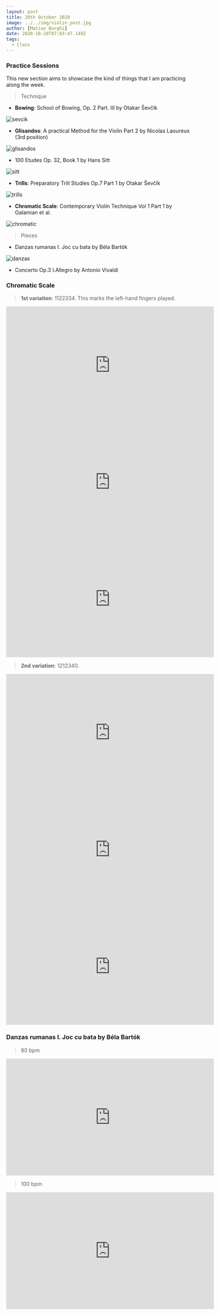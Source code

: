 ```yaml
---
layout: post
title: 28th October 2020
image: ../../img/violin_post.jpg
author: [Matias Borghi]
date: 2020-10-28T07:03:47.149Z
tags:
  - Class
---
```


### Practice Sessions

This new section aims to showcase the kind of things that I am practicing along the week.

> Technique

- **Bowing**: School of Bowing, Op. 2 Part. III by Otakar Ševčík

![sevcik](sevcik_bowing.jpeg)

- **Glisandos**: A practical Method for the Violin Part 2 by Nicolas Laoureux (3rd position)

![glisandos](glisandos.jpeg)

- 100 Etudes Op. 32, Book 1 by Hans Sitt

![sitt](sitt.jpeg)

- **Trills**: Preparatory Trill Studies Op.7 Part 1 by Otakar Ševčík

![trills](sevcik_trills.jpeg)

- **Chromatic Scale**: Contemporary Violin Technique Vol 1 Part 1 by Galamian et al.

![chromatic](chromatic.jpeg)

> Pieces

- Danzas rumanas I. Joc cu bata by Béla Bartók

![danzas](danzas_rumanas.jpeg)

- Concerto Op.3 I.Allegro by Antonio Vivaldi


### Chromatic Scale

> **1st variation**: 1122334. This marks the left-hand fingers played.

<iframe width="560" height="315" src="https://www.youtube.com/embed/DzcXzckrdFc" frameborder="0" allow="accelerometer; autoplay; clipboard-write; encrypted-media; gyroscope; picture-in-picture" allowfullscreen></iframe>

<iframe width="560" height="315" src="https://www.youtube.com/embed/oKc22KS_GhM" frameborder="0" allow="accelerometer; autoplay; clipboard-write; encrypted-media; gyroscope; picture-in-picture" allowfullscreen></iframe>

<iframe width="560" height="315" src="https://www.youtube.com/embed/CUV-nMOwYds" frameborder="0" allow="accelerometer; autoplay; clipboard-write; encrypted-media; gyroscope; picture-in-picture" allowfullscreen></iframe>

> **2nd variation**: 1212340.

<iframe width="560" height="315" src="https://www.youtube.com/embed/KPBO6tSquwk" frameborder="0" allow="accelerometer; autoplay; clipboard-write; encrypted-media; gyroscope; picture-in-picture" allowfullscreen></iframe>

<iframe width="560" height="315" src="https://www.youtube.com/embed/-fBxuKxmQ2E" frameborder="0" allow="accelerometer; autoplay; clipboard-write; encrypted-media; gyroscope; picture-in-picture" allowfullscreen></iframe>

<iframe width="560" height="315" src="https://www.youtube.com/embed/7xOlJ8rSEE0" frameborder="0" allow="accelerometer; autoplay; clipboard-write; encrypted-media; gyroscope; picture-in-picture" allowfullscreen></iframe>

### Danzas rumanas I. Joc cu bata by Béla Bartók

> 80 bpm

<iframe width="560" height="315" src="https://www.youtube.com/embed/P3YVFaVAS9M" frameborder="0" allow="accelerometer; autoplay; clipboard-write; encrypted-media; gyroscope; picture-in-picture" allowfullscreen></iframe>

> 100 bpm

<iframe width="560" height="315" src="https://www.youtube.com/embed/EqZ4SulmN20" frameborder="0" allow="accelerometer; autoplay; clipboard-write; encrypted-media; gyroscope; picture-in-picture" allowfullscreen></iframe>